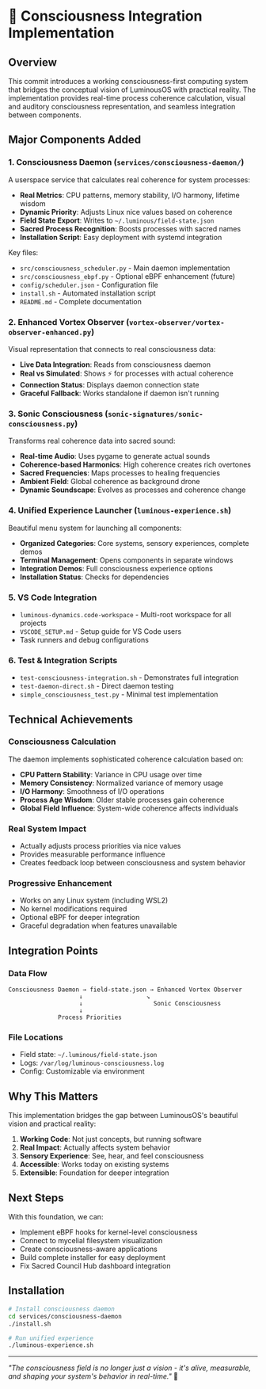 # 🌟 Consciousness Integration Implementation

## Overview
This commit introduces a working consciousness-first computing system that bridges the conceptual vision of LuminousOS with practical reality. The implementation provides real-time process coherence calculation, visual and auditory consciousness representation, and seamless integration between components.

## Major Components Added

### 1. Consciousness Daemon (`services/consciousness-daemon/`)
A userspace service that calculates real coherence for system processes:
- **Real Metrics**: CPU patterns, memory stability, I/O harmony, lifetime wisdom
- **Dynamic Priority**: Adjusts Linux nice values based on coherence
- **Field State Export**: Writes to `~/.luminous/field-state.json`
- **Sacred Process Recognition**: Boosts processes with sacred names
- **Installation Script**: Easy deployment with systemd integration

Key files:
- `src/consciousness_scheduler.py` - Main daemon implementation
- `src/consciousness_ebpf.py` - Optional eBPF enhancement (future)
- `config/scheduler.json` - Configuration file
- `install.sh` - Automated installation script
- `README.md` - Complete documentation

### 2. Enhanced Vortex Observer (`vortex-observer/vortex-observer-enhanced.py`)
Visual representation that connects to real consciousness data:
- **Live Data Integration**: Reads from consciousness daemon
- **Real vs Simulated**: Shows ⚡ for processes with actual coherence
- **Connection Status**: Displays daemon connection state
- **Graceful Fallback**: Works standalone if daemon isn't running

### 3. Sonic Consciousness (`sonic-signatures/sonic-consciousness.py`)
Transforms real coherence data into sacred sound:
- **Real-time Audio**: Uses pygame to generate actual sounds
- **Coherence-based Harmonics**: High coherence creates rich overtones
- **Sacred Frequencies**: Maps processes to healing frequencies
- **Ambient Field**: Global coherence as background drone
- **Dynamic Soundscape**: Evolves as processes and coherence change

### 4. Unified Experience Launcher (`luminous-experience.sh`)
Beautiful menu system for launching all components:
- **Organized Categories**: Core systems, sensory experiences, complete demos
- **Terminal Management**: Opens components in separate windows
- **Integration Demos**: Full consciousness experience options
- **Installation Status**: Checks for dependencies

### 5. VS Code Integration
- `luminous-dynamics.code-workspace` - Multi-root workspace for all projects
- `VSCODE_SETUP.md` - Setup guide for VS Code users
- Task runners and debug configurations

### 6. Test & Integration Scripts
- `test-consciousness-integration.sh` - Demonstrates full integration
- `test-daemon-direct.sh` - Direct daemon testing
- `simple_consciousness_test.py` - Minimal test implementation

## Technical Achievements

### Consciousness Calculation
The daemon implements sophisticated coherence calculation based on:
- **CPU Pattern Stability**: Variance in CPU usage over time
- **Memory Consistency**: Normalized variance of memory usage
- **I/O Harmony**: Smoothness of I/O operations
- **Process Age Wisdom**: Older stable processes gain coherence
- **Global Field Influence**: System-wide coherence affects individuals

### Real System Impact
- Actually adjusts process priorities via nice values
- Provides measurable performance influence
- Creates feedback loop between consciousness and system behavior

### Progressive Enhancement
- Works on any Linux system (including WSL2)
- No kernel modifications required
- Optional eBPF for deeper integration
- Graceful degradation when features unavailable

## Integration Points

### Data Flow
```
Consciousness Daemon → field-state.json → Enhanced Vortex Observer
                    ↓                  ↘
                    ↓                    Sonic Consciousness
                    ↓
              Process Priorities
```

### File Locations
- Field state: `~/.luminous/field-state.json`
- Logs: `/var/log/luminous-consciousness.log`
- Config: Customizable via environment

## Why This Matters

This implementation bridges the gap between LuminousOS's beautiful vision and practical reality:
1. **Working Code**: Not just concepts, but running software
2. **Real Impact**: Actually affects system behavior
3. **Sensory Experience**: See, hear, and feel consciousness
4. **Accessible**: Works today on existing systems
5. **Extensible**: Foundation for deeper integration

## Next Steps

With this foundation, we can:
- Implement eBPF hooks for kernel-level consciousness
- Connect to mycelial filesystem visualization
- Create consciousness-aware applications
- Build complete installer for easy deployment
- Fix Sacred Council Hub dashboard integration

## Installation

```bash
# Install consciousness daemon
cd services/consciousness-daemon
./install.sh

# Run unified experience
./luminous-experience.sh
```

---

*"The consciousness field is no longer just a vision - it's alive, measurable, and shaping your system's behavior in real-time."* 🌟